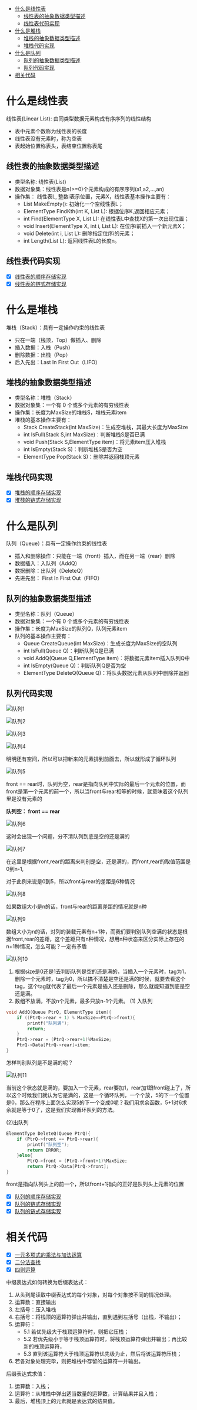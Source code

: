 * [什么是线性表](#什么是线性表)
	* [线性表的抽象数据类型描述](#线性表的抽象数据类型描述)
	* [线性表代码实现](#线性表代码实现)
* [什么是堆栈](#什么是堆栈)
	* [堆栈的抽象数据类型描述](#堆栈的抽象数据类型描述)
	* [堆栈代码实现](#堆栈代码实现)
* [什么是队列](#什么是队列)
	* [队列的抽象数据类型描述](#队列的抽象数据类型描述)
	* [队列代码实现](#队列代码实现)
* [相关代码](#相关代码)

# 什么是线性表
线性表(Linear List): 由同类型数据元素构成有序序列的线性结构
* 表中元素个数称为线性表的长度
* 线性表没有元素时，称为空表
* 表起始位置称表头，表结束位置称表尾

## 线性表的抽象数据类型描述
* 类型名称: 线性表(List)
* 数据对象集：线性表是n(>=0)个元素构成的有序序列(a1,a2,...,an)
* 操作集： 线性表L, 整数i表示位置，元素X，线性表基本操作主要有：
	* List MakeEmpty(): 初始化一个空线性表L；
	* ElementType FindKth(int K, List L): 根据位序K,返回相应元素；
	* int Find(ElementType X, List L): 在线性表L中查找X的第一次出现位置；
	* void Insert(ElementType X, int i, List L): 在位序i前插入一个新元素X；
	* void Delete(int i, List L): 删除指定位序i的元素；
	* int Length(List L): 返回线性表L的长度n。

## 线性表代码实现
- [x] [线性表的顺序存储实现](./Arr_list.cc)
- [x] [线性表的链式存储实现](./List.cc)

# 什么是堆栈
堆栈（Stack）：具有一定操作约束的线性表
* 只在一端（栈顶，Top）做插入、删除
* 插入数据：入栈（Push）
* 删除数据：出栈（Pop）
* 后入先出：Last In First Out（LIFO）

## 堆栈的抽象数据类型描述
* 类型名称：堆栈（Stack）
* 数据对象集：一个有 0 个或多个元素的有穷线性表
* 操作集：长度为MaxSize的堆栈S，堆栈元素item
* 堆栈的基本操作主要有：
	* Stack CreateStack(int MaxSize)：生成空堆栈，其最大长度为MaxSize
	* int IsFull(Stack S,int MaxSize)：判断堆栈S是否已满
	* void Push(Stack S,ElementType item)：将元素item压入堆栈
	* int IsEmpty(Stack S)：判断堆栈S是否为空
	* ElementType Pop(Stack S)：删除并返回栈顶元素

## 堆栈代码实现
- [x] [堆栈的顺序存储实现](./Arr_stack.cc)
- [x] [堆栈的链式存储实现](./Stack.cc)

# 什么是队列
队列（Queue）：具有一定操作约束的线性表
* 插入和删除操作：只能在一端（front）插入，而在另一端（rear）删除
* 数据插入：入队列（AddQ）
* 数据删除：出队列（DeleteQ）
* 先进先出： First In First Out（FIFO）

## 队列的抽象数据类型描述
* 类型名称：队列（Queue）
* 数据对象集：一个有 0 个或多个元素的有穷线性表
* 操作集：长度为MaxSize的队列Q，队列元素item
* 队列的基本操作主要有：
	* Queue CreateQueue(int MaxSize)：生成长度为MaxSize的空队列
	* int IsFull(Queue Q)：判断队列Q是已满
	* void AddQ(Queue Q,ElementType item)：将数据元素item插入队列Q中
	* int IsEmpty(Queue Q)：判断队列Q是否为空
	* ElementType DeleteQ(Queue Q)：将队头数据元素从队列中删除并返回

## 队列代码实现
![队列1](../img/list1.jpg)

![队列2](../img/list2.jpg)

![队列3](../img/list3.jpg)

![队列4](../img/list4.jpg)

明明还有空间，所以可以把新来的元素排到前面去，所以就形成了循环队列

![队列5](../img/list5.jpg)

front == rear时，队列为空，rear是指向队列中实际的最后一个元素的位置，而front是第一个元素的前一个，所以当front与rear相等的时候，就意味着这个队列里是没有元素的

**队列空： front == rear**

![队列6](../img/list6.jpg)

这时会出现一个问题，分不清队列到底是空的还是满的

![队列7](../img/list7.jpg)

在这里是根据front,rear的距离来判别是空，还是满的，而front,rear的取值范围是0到n-1,

对于此例来说是0到5，所以front与rear的差距是6种情况

![队列8](../img/list8.jpg)

如果数组大小是n的话，front与rear的距离差距的情况就是n种

![队列9](../img/list9.jpg)

数组大小为n的话，对列的装载元素有n+1种，而我们要判别队列空满的状态是根据front,rear的差距，这个差距只有n种情况，想用n种状态来区分实际上存在的n+1种情况，怎么可能？一定有矛盾

![队列10](../img/list10.jpg)

1. 根据size是0还是1去判断队列是空的还是满的，当插入一个元素时，tag为1，删除一个元素时，tag为0，所以搞不清楚是空还是满的时候，就要去看这个tag，这个tag就代表了最后一个元素是插入还是删除，那么就能知道到底是空还是满。
2. 数组不放满，不放n个元素，最多只放n-1个元素。
(1) 入队列
```C++
void AddQ(Queue PtrQ, ElementType item){
    if ((PtrQ->rear + 1) % MaxSize==PtrQ->front){
        printf("队列满");
        return;
    }
    PtrQ->rear = (PtrQ->rear+1)%MaxSize;
    PtrQ->Data[PtrQ->rear]=item;
}
```
怎样判别队列是不是满的呢？

![队列11](../img/list11.jpg)

当前这个状态就是满的，要加入一个元素，rear要加1，rear加1跟front碰上了，所以这个时候我们就认为它是满的，这是一个循环队列，一个个放，5的下一个位置是0，那么在程序上面怎么实现5的下一个变成0呢？我们用求余函数，5+1对6求余就是等于0了，这是我们实现循环队列的方法。

(2)出队列
```C++
ElementType DeleteQ(Queue PtrQ){
    if (PtrQ->front == PtrQ->rear){
        printf("队列空");
        return ERROR;
    }else{
        PtrQ->front = (PtrQ->front+1)%MaxSize;
        return PtrQ->Data[PtrQ->front];
}
```
front是指向队列头上的前一个，所以front+1指向的正好是队列头上元素的位置

- [x] [队列的顺序存储实现](./Arr_queue.cc)
- [x] [队列的链式存储实现](./Queue.cc)
- [x] [队列的链式存储实现](./QueueDummy.cc)

# 相关代码
- [x] [一元多项式的乘法与加法运算](./Polynomial.cc)
- [x] [二分法查找](./Binary_search.cc)
- [x] [四则运算](./Arithmetic.cc)

中缀表达式如何转换为后缀表达式：
1. 从头到尾读取中缀表达式的每个对象，对每个对象按不同的情况处理。
2. 运算数：直接输出
3. 左括号：压入堆栈
4. 右括号：将栈顶的运算符弹出并输出，直到遇到左括号（出栈，不输出）；
5. 运算符：
	* 5.1 若优先级大于栈顶运算符时，则把它压栈；
	* 5.2 若优先级小于等于栈顶运算符时，将栈顶运算符弹出并输出；再比较新的栈顶运算符，
	* 5.3 直到该运算符大于栈顶运算符优先级为止，然后将该运算符压栈；
6. 若各对象处理完毕，则把堆栈中存留的运算符一并输出。

后缀表达式求值：
1. 运算数：入栈；
2. 运算符：从堆栈中弹出适当数量的运算数，计算结果并且入栈；
3. 最后，堆栈顶上的元素就是表达式的结果值。
